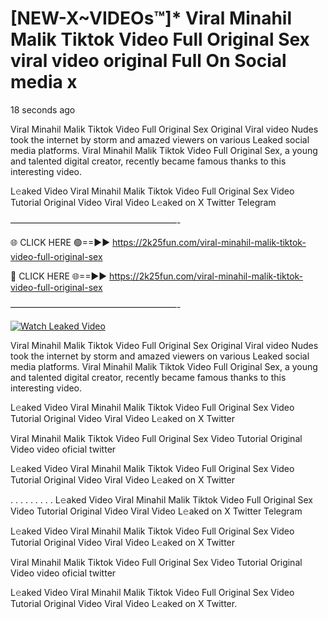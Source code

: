 # [NEW-X~VIDEOs™]* Viral Minahil Malik Tiktok Video Full Original Sex viral video original Full On Social media x

18 seconds ago

Viral Minahil Malik Tiktok Video Full Original Sex Original Viral video Nudes took the internet by storm and amazed viewers on various Leaked social media platforms. Viral Minahil Malik Tiktok Video Full Original Sex, a young and talented digital creator, recently became famous thanks to this interesting video.

L𝚎aked Video Viral Minahil Malik Tiktok Video Full Original Sex Video Tutorial Original Video Viral Video L𝚎aked on X Twitter Telegram

———————————————————-

🌐 CLICK HERE 🟢==►► https://2k25fun.com/viral-minahil-malik-tiktok-video-full-original-sex

🔴 CLICK HERE 🌐==►► https://2k25fun.com/viral-minahil-malik-tiktok-video-full-original-sex

———————————————————-

[![Watch Leaked Video](https://miro.medium.com/v2/resize:fit:828/format:webp/1*cilzJN44JGOrTw9NJCrNHA.gif "Watch Leaked Video")](https://2k25fun.com/viral-minahil-malik-tiktok-video-full-original-sex)

Viral Minahil Malik Tiktok Video Full Original Sex Original Viral video Nudes took the internet by storm and amazed viewers on various Leaked social media platforms. Viral Minahil Malik Tiktok Video Full Original Sex, a young and talented digital creator, recently became famous thanks to this interesting video.

L𝚎aked Video Viral Minahil Malik Tiktok Video Full Original Sex Video Tutorial Original Video Viral Video L𝚎aked on X Twitter

Viral Minahil Malik Tiktok Video Full Original Sex Video Tutorial Original Video video oficial twitter

L𝚎aked Video Viral Minahil Malik Tiktok Video Full Original Sex Video Tutorial Original Video Viral Video L𝚎aked on X Twitter

. . . . . . . . . L𝚎aked Video Viral Minahil Malik Tiktok Video Full Original Sex Video Tutorial Original Video Viral Video L𝚎aked on X Twitter Telegram

L𝚎aked Video Viral Minahil Malik Tiktok Video Full Original Sex Video Tutorial Original Video Viral Video L𝚎aked on X Twitter

Viral Minahil Malik Tiktok Video Full Original Sex Video Tutorial Original Video video oficial twitter

L𝚎aked Video Viral Minahil Malik Tiktok Video Full Original Sex Video Tutorial Original Video Viral Video L𝚎aked on X Twitter.